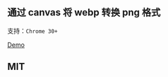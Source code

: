 ## 通过 canvas 将 webp 转换 png 格式

支持：``Chrome 30+``

[Demo](https://katosun2.github.io/webp2png)

## MIT
